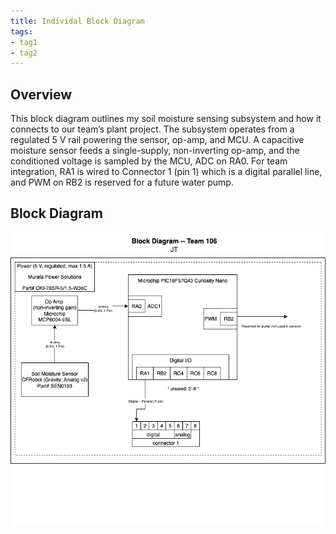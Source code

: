 ```yaml
---
title: Individal Block Diagram
tags:
- tag1
- tag2
---
```


## Overview

This block diagram outlines my soil moisture sensing subsystem and how it connects to our team’s plant project. The subsystem operates from a regulated 5 V rail powering the sensor, op-amp, and MCU. A capacitive moisture sensor feeds a single-supply, non-inverting op-amp, and the conditioned voltage is sampled by the MCU, ADC on RA0. For team integration, RA1 is wired to Connector 1 (pin 1) which is a digital parallel line, and PWM on RB2 is reserved for a future water pump.

## Block Diagram 

![BlockDiagram](docs/01-Block-Diagram/ibd.png)
